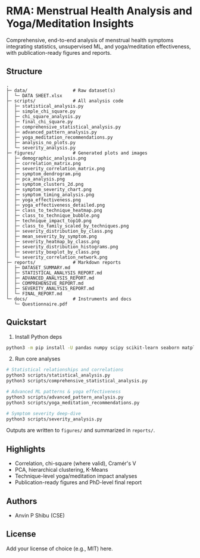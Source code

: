 # RMA: Menstrual Health Analysis and Yoga/Meditation Insights

Comprehensive, end-to-end analysis of menstrual health symptoms integrating statistics, unsupervised ML, and yoga/meditation effectiveness, with publication-ready figures and reports.

## Structure
```
.
├─ data/                 # Raw dataset(s)
│  └─ DATA SHEET.xlsx
├─ scripts/              # All analysis code
│  ├─ statistical_analysis.py
│  ├─ simple_chi_square.py
│  ├─ chi_square_analysis.py
│  ├─ final_chi_square.py
│  ├─ comprehensive_statistical_analysis.py
│  ├─ advanced_pattern_analysis.py
│  ├─ yoga_meditation_recommendations.py
│  ├─ analysis_no_plots.py
│  └─ severity_analysis.py
├─ figures/              # Generated plots and images
│  ├─ demographic_analysis.png
│  ├─ correlation_matrix.png
│  ├─ severity_correlation_matrix.png
│  ├─ symptom_dendrogram.png
│  ├─ pca_analysis.png
│  ├─ symptom_clusters_2d.png
│  ├─ symptom_severity_chart.png
│  ├─ symptom_timing_analysis.png
│  ├─ yoga_effectiveness.png
│  ├─ yoga_effectiveness_detailed.png
│  ├─ class_to_technique_heatmap.png
│  ├─ class_to_technique_bubble.png
│  ├─ technique_impact_top10.png
│  ├─ class_to_family_scaled_by_techniques.png
│  ├─ severity_distribution_by_class.png
│  ├─ mean_severity_by_symptom.png
│  ├─ severity_heatmap_by_class.png
│  ├─ severity_distribution_histograms.png
│  ├─ severity_boxplot_by_class.png
│  └─ severity_correlation_network.png
├─ reports/              # Markdown reports
│  ├─ DATASET_SUMMARY.md
│  ├─ STATISTICAL_ANALYSIS_REPORT.md
│  ├─ ADVANCED_ANALYSIS_REPORT.md
│  ├─ COMPREHENSIVE_REPORT.md
│  ├─ SEVERITY_ANALYSIS_REPORT.md
│  └─ FINAL_REPORT.md
└─ docs/                 # Instruments and docs
   └─ Questionnaire.pdf
```

## Quickstart

1) Install Python deps
```bash
python3 -m pip install -U pandas numpy scipy scikit-learn seaborn matplotlib openpyxl
```

2) Run core analyses
```bash
# Statistical relationships and correlations
python3 scripts/statistical_analysis.py
python3 scripts/comprehensive_statistical_analysis.py

# Advanced ML patterns & yoga effectiveness
python3 scripts/advanced_pattern_analysis.py
python3 scripts/yoga_meditation_recommendations.py

# Symptom severity deep-dive
python3 scripts/severity_analysis.py
```

Outputs are written to `figures/` and summarized in `reports/`.

## Highlights
- Correlation, chi-square (where valid), Cramér's V
- PCA, hierarchical clustering, K-Means
- Technique-level yoga/meditation impact analyses
- Publication-ready figures and PhD-level final report

## Authors
- Anvin P Shibu (CSE)

## License
Add your license of choice (e.g., MIT) here.
